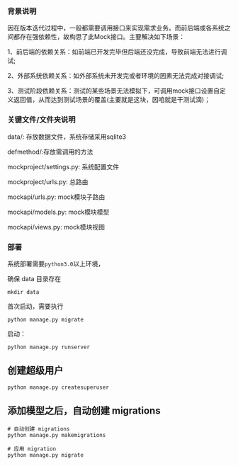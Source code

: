 
### 背景说明

因在版本迭代过程中，一般都需要调用接口来实现需求业务。而前后端或各系统之间都存在强依赖性，故构思了此Mock接口。主要解决如下场景：
  
  1、前后端的依赖关系：如前端已开发完毕但后端还没完成，导致前端无法进行调试;
  
  2、外部系统依赖关系：如外部系统未开发完或者环境的因素无法完成对接调试;
  
  3、测试阶段依赖关系：测试的某些场景无法模拟下，可调用mock接口设置自定义返回值，从而达到测试场景的覆盖(主要就是这块，因咱就是干测试滴)；

### 关键文件/文件夹说明

data/: 存放数据文件，系统存储采用sqlite3

defmethod/:存放需调用的方法

mockproject/settings.py: 系统配置文件

mockproject/urls.py: 总路由

mockapi/urls.py: mock模块子路由

mockapi/models.py: mock模块模型

mockapi/views.py: mock模块视图




### 部署

系统部署需要`python3.0`以上环境，


确保 data 目录存在

```shell
mkdir data
```

首次启动，需要执行
```shell
python manage.py migrate
```

启动：

`python manage.py runserver`

## 创建超级用户

```
python manage.py createsuperuser
```

## 添加模型之后，自动创建 migrations

```
# 自动创建 migrations
python manage.py makemigrations

# 应用 migration
python manage.py migrate
```

